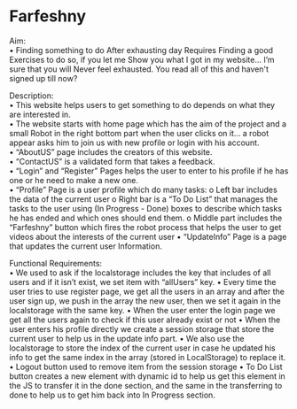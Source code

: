 # Farfeshny

Aim:<br>
•	Finding something to do After exhausting day Requires Finding a good Exercises to do so, if you let me Show you what I got in my website... I’m sure that you will Never feel exhausted.
You read all of this and haven't signed up till now?

Description:<br>
•	This website helps users to get something to do depends on what they are interested in.<br>
•	The website starts with home page which has the aim of the project and a small Robot in the right bottom part when the user clicks on it… a robot appear asks him to join us with new profile or login with his account.<br>
•	“AboutUS” page includes the creators of this website.<br>
•	“ContactUS” is a validated form that takes a feedback.<br>
•	“Login” and “Register” Pages helps the user to enter to his profile if he has one or he need to make a new one.<br>
•	“Profile” Page is a user profile which do many tasks:
o	Left bar includes the data of the current user
o	Right bar is a “To Do List” that manages the tasks to the user using (In Progress - Done) boxes to describe which tasks he has ended and which ones should end them.
o	Middle part includes the “Farfeshny” button which fires the robot process that helps the user to get videos about the interests of the current user
•	“UpdateInfo” Page is a page that updates the current user Information.<br>

Functional Requirements:<br>
•	We used to ask if the localstorage includes the key that includes of all users and if it isn’t exist, we set item with “allUsers” key.
•	Every time the user tries to use register page, we get all the users in an array and after the user sign up, we push in the array the new user, then we set it again in the localstorage with the same key.
•	When the user enter the login page we get all the users again to check if this user already exist or not
•	When the user enters his profile directly we create a session storage that store the current user to help us in the update info part.
•	We also use the localstorage to store the index of the current user in case he updated his info to get the same index in the array (stored in LocalStorage) to replace it.
•	Logout button used to remove item from the session storage
•	To Do List button creates a new element with dynamic id to help us get this element in the JS to transfer it in the done section, and the same in the transferring to done to help us to get him back into In Progress section.
